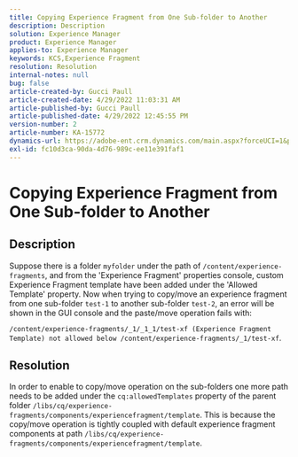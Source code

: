 ```yaml
---
title: Copying Experience Fragment from One Sub-folder to Another
description: Description
solution: Experience Manager
product: Experience Manager
applies-to: Experience Manager
keywords: KCS,Experience Fragment
resolution: Resolution
internal-notes: null
bug: false
article-created-by: Gucci Paull
article-created-date: 4/29/2022 11:03:31 AM
article-published-by: Gucci Paull
article-published-date: 4/29/2022 12:45:55 PM
version-number: 2
article-number: KA-15772
dynamics-url: https://adobe-ent.crm.dynamics.com/main.aspx?forceUCI=1&pagetype=entityrecord&etn=knowledgearticle&id=f3db54fe-abc7-ec11-a7b6-0022480a10ee
exl-id: fc10d3ca-90da-4d76-989c-ee11e391faf1
---
```

# Copying Experience Fragment from One Sub-folder to Another

## Description



Suppose there is a folder `myfolder` under the path of `/content/experience-fragments`, and from the 'Experience Fragment' properties console, custom Experience 
Fragment template have been added under the 'Allowed Template' property. Now when trying to copy/move an experience fragment from one sub-folder `test-1` to 
another sub-folder `test-2`, an error will be shown in the GUI console and the paste/move operation fails with:

`/content/experience-fragments/_1/_1_1/test-xf (Experience Fragment Template) not allowed below /content/experience-fragments/_1/test-xf`.



## Resolution



In order to enable to copy/move operation on the sub-folders one more path needs to be added under the `cq:allowedTemplates` property of the parent folder 
`/libs/cq/experience-fragments/components/experiencefragment/template`. This is because the copy/move operation is tightly coupled with default experience 
fragment components at path `/libs/cq/experience-fragments/components/experiencefragment/template`.
